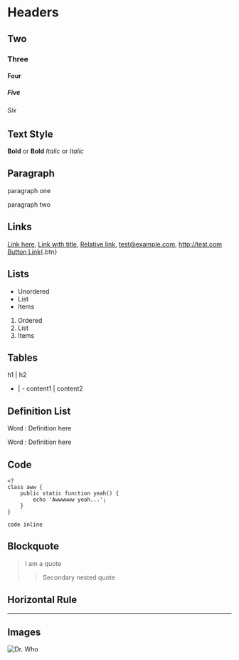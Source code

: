 # Headers
## Two
### Three
#### Four
##### Five
###### Six

## Text Style
**Bold** or __Bold__
*Italic* or _Italic_

## Paragraph
paragraph one

paragraph two

## Links
[Link here](http://example.com),
[Link with title](http://example.com "Here is the title"),
[Relative link](/ "Home"),
<test@example.com>,
<http://test.com>
[Button Link](/){.btn}


## Lists
* Unordered
* List
* Items

1. Ordered
2. List
3. Items

## Tables
h1 | h2
- | -
content1 | content2

## Definition List
Word
:   Definition here

Word
:   Definition here

## Code
~~~ .php
<?
class aww {
	public static function yeah() {
		echo 'Awwwwww yeah...';	
	}
}
~~~

`code inline`


## Blockquote
> I am a quote
> > Secondary nested quote

## Horizontal Rule
* * *

## Images
![Dr. Who](/captcha)
